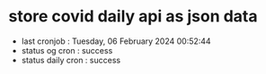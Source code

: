 # store covid daily api as json data

- last cronjob : Tuesday, 06 February 2024 00:52:44
- status og cron : success
- status daily cron : success
      
      